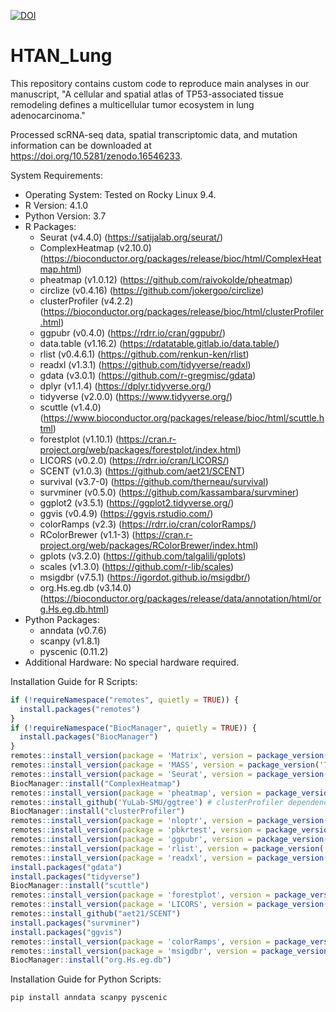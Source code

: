 [![DOI](https://zenodo.org/badge/737005410.svg)](https://doi.org/10.5281/zenodo.15866295)

# HTAN_Lung

This repository contains custom code to reproduce main analyses in our manuscript, "A cellular and spatial atlas of TP53-associated tissue remodeling defines a multicellular tumor ecosystem in lung adenocarcinoma."

Processed scRNA-seq data, spatial transcriptomic data, and mutation information can be downloaded at https://doi.org/10.5281/zenodo.16546233.

System Requirements:
- Operating System: Tested on Rocky Linux 9.4.
- R Version: 4.1.0
- Python Version: 3.7
- R Packages:
  - Seurat (v4.4.0) (https://satijalab.org/seurat/)
  - ComplexHeatmap (v2.10.0) (https://bioconductor.org/packages/release/bioc/html/ComplexHeatmap.html)
  - pheatmap (v1.0.12) (https://github.com/raivokolde/pheatmap)
  - circlize (v0.4.16) (https://github.com/jokergoo/circlize)
  - clusterProfiler (v4.2.2) (https://bioconductor.org/packages/release/bioc/html/clusterProfiler.html)
  - ggpubr (v0.4.0) (https://rdrr.io/cran/ggpubr/)
  - data.table (v1.16.2) (https://rdatatable.gitlab.io/data.table/)
  - rlist (v0.4.6.1) (https://github.com/renkun-ken/rlist)
  - readxl (v1.3.1) (https://github.com/tidyverse/readxl)
  - gdata (v3.0.1) (https://github.com/r-gregmisc/gdata)
  - dplyr (v1.1.4) (https://dplyr.tidyverse.org/)
  - tidyverse (v2.0.0) (https://www.tidyverse.org/)
  - scuttle (v1.4.0) (https://www.bioconductor.org/packages/release/bioc/html/scuttle.html)
  - forestplot (v1.10.1) (https://cran.r-project.org/web/packages/forestplot/index.html)
  - LICORS (v0.2.0) (https://rdrr.io/cran/LICORS/)
  - SCENT (v1.0.3) (https://github.com/aet21/SCENT)
  - survival (v3.7-0) (https://github.com/therneau/survival)
  - survminer (v0.5.0) (https://github.com/kassambara/survminer)
  - ggplot2 (v3.5.1) (https://ggplot2.tidyverse.org/)
  - ggvis (v0.4.9) (https://ggvis.rstudio.com/)
  - colorRamps (v2.3) (https://rdrr.io/cran/colorRamps/)
  - RColorBrewer (v1.1-3) (https://cran.r-project.org/web/packages/RColorBrewer/index.html)
  - gplots (v3.2.0) (https://github.com/talgalili/gplots)
  - scales (v1.3.0) (https://github.com/r-lib/scales)
  - msigdbr (v7.5.1) (https://igordot.github.io/msigdbr/)
  - org.Hs.eg.db (v3.14.0) (https://bioconductor.org/packages/release/data/annotation/html/org.Hs.eg.db.html)
- Python Packages:
  - anndata (v0.7.6)
  - scanpy (v1.8.1)
  - pyscenic (0.11.2)
- Additional Hardware: No special hardware required.

Installation Guide for R Scripts:

```R
if (!requireNamespace("remotes", quietly = TRUE)) {
  install.packages("remotes")
}
if (!requireNamespace("BiocManager", quietly = TRUE)) {
  install.packages("BiocManager")
}
remotes::install_version(package = 'Matrix', version = package_version('1.6.4')) # Seurat dependency
remotes::install_version(package = 'MASS', version = package_version('7.3-54')) # Seurat dependency
remotes::install_version(package = 'Seurat', version = package_version('4.4.0'))
BiocManager::install("ComplexHeatmap")
remotes::install_version(package = 'pheatmap', version = package_version('1.0.12'))
remotes::install_github('YuLab-SMU/ggtree') # clusterProfiler dependency
BiocManager::install("clusterProfiler")
remotes::install_version(package = 'nloptr', version = package_version('1.2.2.2')) # ggpubr dependency
remotes::install_version(package = 'pbkrtest', version = package_version('0.5.2')) # ggpubr dependency
remotes::install_version(package = 'ggpubr', version = package_version('0.4.0'))
remotes::install_version(package = 'rlist', version = package_version('0.4.6.1'))
remotes::install_version(package = 'readxl', version = package_version('1.3.1'))
install.packages("gdata")
install.packages("tidyverse")
BiocManager::install("scuttle")
remotes::install_version(package = 'forestplot', version = package_version('1.10.1'))
remotes::install_version(package = 'LICORS', version = package_version('0.2.0'))
remotes::install_github("aet21/SCENT")
install.packages("survminer")
install.packages("ggvis")
remotes::install_version(package = 'colorRamps', version = package_version('2.3'))
remotes::install_version(package = 'msigdbr', version = package_version('7.5.1'))
BiocManager::install("org.Hs.eg.db") 
```

Installation Guide for Python Scripts:

```bash
pip install anndata scanpy pyscenic
```
